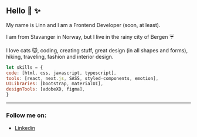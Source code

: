 ## Hello :yellow_heart: :sparkles:

My name is Linn and I am a Frontend Developer (soon, at least). 

I am from Stavanger in Norway, but I live in the rainy city of Bergen :umbrella:


I love cats :cat:, coding, creating stuff, great design (in all shapes and forms), hiking, traveling, fashion and interior design.


```javascript
let skills = {
code: [html, css, javascript, typescript],
tools: [react, next.js, SASS, styled-components, emotion],
UILibraries: [bootstrap, materialUI],
designTools: [adobeXD, figma],
}

```

---

### Follow me on:

- [Linkedin](https://www.linkedin.com/in/linn-corneliussen-246b0b56/)
